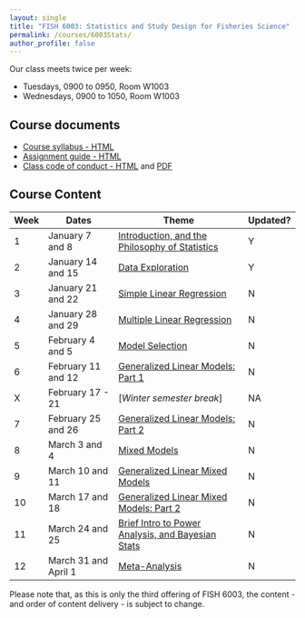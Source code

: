 ```yaml
---
layout: single
title: "FISH 6003: Statistics and Study Design for Fisheries Science"
permalink: /courses/6003Stats/
author_profile: false
---
```


Our class meets twice per week:

* Tuesdays, 0900 to 0950, Room W1003
* Wednesdays, 0900 to 1050, Room W1003

## Course documents 

- [Course syllabus - HTML](/courses/6003Stats/6003Syllabus/)
- [Assignment guide - HTML](/courses/6003Stats/6003Assignmentguide/) 
- [Class code of conduct - HTML](/courses/coursesCodeofConduct/) and [PDF](/assets/images/FISHCodeofConduct.pdf)

## Course Content

| **Week**  | **Dates**  | **Theme**  |  **Updated?**|
|-----------|------------|-------------|---|
|1| January 7 and 8  | [Introduction, and the Philosophy of Statistics](/courses/6003Stats/6003Week1/)| Y |
|2| January 14 and 15 | [Data Exploration](/courses/6003Stats/6003Week2/) | Y |
|3| January 21 and 22  | [Simple Linear Regression](/courses/6003Stats/6003Week3/)  | N |
|4| January 28 and 29 | [Multiple Linear Regression](/courses/6003Stats/6003Week4/) |  N |
|5| February 4 and 5 | [Model Selection](/courses/6003Stats/6003Week5/) | N |
|6| February 11 and 12 | [Generalized Linear Models: Part 1](/courses/6003Stats/6003Week6/)| N |
|X| February 17 - 21 | [*Winter semester break*] | NA |
|7| February 25 and 26 | [Generalized Linear Models: Part 2](/courses/6003Stats/6003Week7/) | N |
|8| March 3 and 4 | [Mixed Models](/courses/6003Stats/6003Week8/) | N |
|9| March 10 and 11 | [Generalized Linear Mixed Models](/courses/6003Stats/6003Week9/) | N |
|10| March 17 and 18 | [Generalized Linear Mixed Models: Part 2](/courses/6003Stats/6003Week9/) | N |
|11| March 24 and 25 | [Brief Intro to Power Analysis, and Bayesian Stats](/courses/6003Stats/6003Week11/) | N |
|12| March 31 and April 1 | [Meta-Analysis](/courses/6003Stats/6003Week12/) | N |

Please note that, as this is only the third offering of FISH 6003, the content - and order of content delivery - is subject to change. 